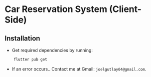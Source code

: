 # Car Reservation System (Client-Side)

## Installation
- Get required dependencies by running:
```bash
    flutter pub get
```
- If an error occurs.. Contact me at Gmail: `joelgutlay04@gmail.com`.
